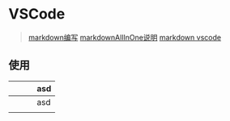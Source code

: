 # VSCode

> [markdown编写](https://zhuanlan.zhihu.com/p/139140492)
> [markdownAllInOne说明](https://blog.csdn.net/weixin_39278265/article/details/112366908)
> [markdown vscode](https://blog.csdn.net/pxyp123/article/details/124331401)

## 使用
|     |     |     | asd |
| --- | --- | --- | --- |
|     |     |     | asd |
|     |     |     |     |



## 